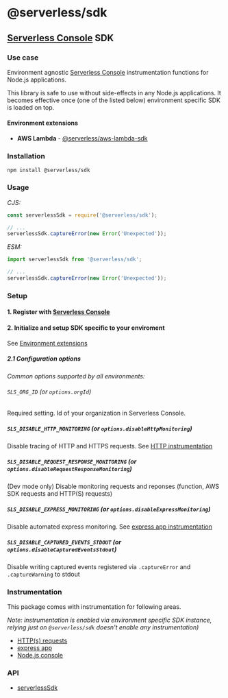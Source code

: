 # @serverless/sdk

## [Serverless Console](https://www.serverless.com/console) SDK

### Use case

Environment agnostic [Serverless Console](https://www.serverless.com/console) instrumentation functions for Node.js applications.

This library is safe to use without side-effects in any Node.js applications. It becomes effective once (one of the listed below) environment specific SDK is loaded on top.

#### Environment extensions

- **AWS Lambda** - [@serverless/aws-lambda-sdk](https://github.com/serverless/console/tree/main/node/packages/aws-lambda-sdk#readme)

### Installation

```shell
npm install @serverless/sdk
```

### Usage

_CJS:_

```javascript
const serverlessSdk = require('@serverless/sdk');

// ...
serverlessSdk.captureError(new Error('Unexpected'));
```

_ESM:_

```javascript
import serverlessSdk from '@serverless/sdk';

// ...
serverlessSdk.captureError(new Error('Unexpected'));
```

### Setup

#### 1. Register with [Serverless Console](https://console.serverless.com/)

#### 2. Initialize and setup SDK specific to your enviroment

See [Environment extensions](#environment-extensions)

##### 2.1 Configuration options

_Common options supported by all environments:_

###### `SLS_ORG_ID` (or `options.orgId`)

Required setting. Id of your organization in Serverless Console.

##### `SLS_DISABLE_HTTP_MONITORING` (or `options.disableHttpMonitoring`)

Disable tracing of HTTP and HTTPS requests. See [HTTP instrumentation](docs/instrumentation/http.md)

##### `SLS_DISABLE_REQUEST_RESPONSE_MONITORING` (or `options.disableRequestResponseMonitoring`)

(Dev mode only) Disable monitoring requests and reponses (function, AWS SDK requests and HTTP(S) requests)

##### `SLS_DISABLE_EXPRESS_MONITORING` (or `options.disableExpressMonitoring`)

Disable automated express monitoring. See [express app instrumentation](docs/instrumentation/express-app.md)

##### `SLS_DISABLE_CAPTURED_EVENTS_STDOUT` (or `options.disableCapturedEventsStdout`)

Disable writing captured events registered via `.captureError` and `.captureWarning` to stdout

### Instrumentation

This package comes with instrumentation for following areas.

_Note: instrumentation is enabled via environment specific SDK instance, relying just on `@serverless/sdk` doesn't enable any instrumentation)_

- [HTTP(s) requests](docs/instrumentation/http.md)
- [express app](docs/instrumentation/express-app.md)
- [Node.js console](docs/instrumentation/node-console.md)

### API

- [serverlessSdk](docs/sdk.md)
